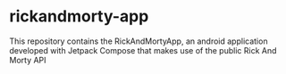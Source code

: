 # rickandmorty-app
This repository contains the RickAndMortyApp, an android application developed with Jetpack Compose that makes use of the public Rick And Morty API
